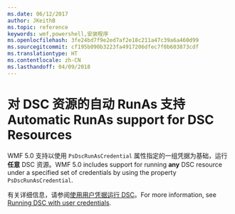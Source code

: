 ```yaml
---
ms.date: 06/12/2017
author: JKeithB
ms.topic: reference
keywords: wmf,powershell,安装程序
ms.openlocfilehash: 3fe24bd7f9e2ed7af2e18c211a47c39a6a460d99
ms.sourcegitcommit: cf195b090b3223fa4917206dfec7f0b603873cdf
ms.translationtype: HT
ms.contentlocale: zh-CN
ms.lasthandoff: 04/09/2018
---
```

# <a name="automatic-runas-support-for-dsc-resources"></a><span data-ttu-id="edb54-102">对 DSC 资源的自动 RunAs 支持</span><span class="sxs-lookup"><span data-stu-id="edb54-102">Automatic RunAs support for DSC Resources</span></span>

<span data-ttu-id="edb54-103">WMF 5.0 支持以使用 `PsDscRunAsCredential` 属性指定的一组凭据为基础，运行**任意** DSC 资源。</span><span class="sxs-lookup"><span data-stu-id="edb54-103">WMF 5.0 includes support for running **any** DSC resource under a specified set of credentials by using the property `PsDscRunAsCredential`.</span></span>

<span data-ttu-id="edb54-104">有关详细信息，请参阅[使用用户凭据运行 DSC](https://msdn.microsoft.com/powershell/dsc/runasuser)。</span><span class="sxs-lookup"><span data-stu-id="edb54-104">For more information, see [Running DSC with user credentials](https://msdn.microsoft.com/powershell/dsc/runasuser).</span></span>